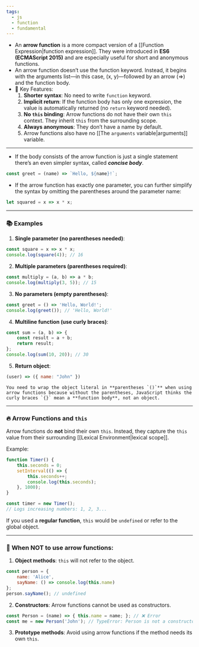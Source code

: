 ```yaml
---
tags:
  - js
  - function
  - fundamental
---
```


- An **arrow function** is a more compact version of a [[Function Expression|function expression]]. They were introduced in **ES6 (ECMAScript 2015)** and are especially useful for short and anonymous functions.
- An arrow function doesn’t use the function keyword. Instead, it begins with the arguments list—in this case, (x, y)—followed by an arrow (=>) and the function body.
- 📌 Key Features:
	1. **Shorter syntax**: No need to write `function` keyword.
	2. **Implicit return**: If the function body has only one expression, the value is automatically returned (no `return` keyword needed).
	3. **No `this` binding**: Arrow functions do not have their own `this` context. They inherit `this` from the surrounding scope.
	4. **Always anonymous**: They don’t have a name by default.
	5. Arrow functions also have no [[The `arguments` variable|arguments]] variable.

---

- If the body consists of the arrow function is just a single statement there’s an even simpler syntax, called ***concise body***.

```js
const greet = (name) => `Hello, ${name}!`;
```

- If the arrow function has exactly one parameter, you can further simplify the syntax by omitting the parentheses around the parameter name:
  
```js
let squared = x => x * x;
```

---

### 📚 **Examples**

1. **Single parameter (no parentheses needed)**:
```javascript
const square = x => x * x;
console.log(square(4)); // 16
```

2. **Multiple parameters (parentheses required)**:
```javascript
const multiply = (a, b) => a * b;
console.log(multiply(3, 5)); // 15
```

3. **No parameters (empty parentheses)**:
```javascript
const greet = () => 'Hello, World!';
console.log(greet()); // 'Hello, World!'
```

4. **Multiline function (use curly braces)**:
```javascript
const sum = (a, b) => {
    const result = a + b;
    return result;
};
console.log(sum(10, 20)); // 30
```

5. **Return object**:
```javascript
(user) => ({ name: "John" })
```

```ad-note
You need to wrap the object literal in **parentheses `()`** when using arrow functions because without the parentheses, JavaScript thinks the curly braces `{}` mean a **function body**, not an object.
```

---

### 🔥 **Arrow Functions and `this`**
Arrow functions do **not** bind their own `this`. Instead, they capture the `this` value from their surrounding [[Lexical Environment|lexical scope]].

Example:

```javascript
function Timer() {
    this.seconds = 0;
    setInterval(() => {
        this.seconds++;
        console.log(this.seconds);
    }, 1000);
}

const timer = new Timer();
// Logs increasing numbers: 1, 2, 3...
```

If you used a **regular function**, `this` would be `undefined` or refer to the global object.

---

### 📌 **When NOT to use arrow functions**:
1. **Object methods**: `this` will not refer to the object.
```javascript
const person = {
    name: 'Alice',
    sayName: () => console.log(this.name)
};
person.sayName(); // undefined
```

2. **Constructors**: Arrow functions cannot be used as constructors.
```javascript
const Person = (name) => { this.name = name; }; // ❌ Error
const me = new Person('John'); // TypeError: Person is not a constructor
```

3. **Prototype methods**: Avoid using arrow functions if the method needs its own `this`.